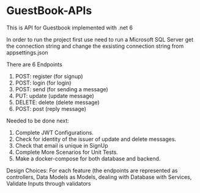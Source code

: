 # GuestBook-APIs
This is API for Guestbook implemented with .net 6

In order to run the project first use need to run a Microsoft SQL Server get the connection string and change the exsisting connection string from appsettings.json

There are 6 Endpoints
1. POST: register (for signup)
2. POST: login (for login)
3. POST: send (for sending a message)
4. PUT: update (update message)
5. DELETE: delete (delete message)
6. POST: post (reply message)

Needed to be done next:
1. Complete JWT Configurations.
2. Check for identity of the issuer of update and delete messages.
3. Check that email is unique in SignUp
4. Complete More Scenarios for Unit Tests.
5. Make a docker-compose for both database and backend.

Design Choices:
For each feature (the endpoints are represented as controllers, Data Models as Models, dealing with Database with Services, Validate Inputs through validators
